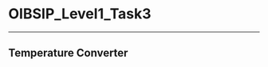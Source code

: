 # OIBSIP_Level1_Task3
---------------------------
Temperature Converter
-------------------------------
